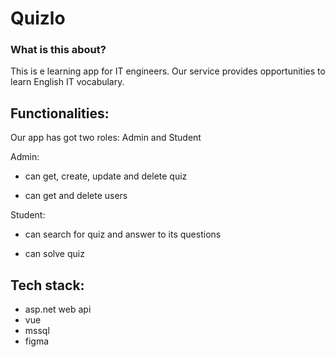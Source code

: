 # Quizlo


### What is this about?

This is e learning app for IT engineers. Our service provides opportunities to learn English IT vocabulary.


## Functionalities:
Our app has got two roles: Admin and Student


Admin:

* can get, create, update and delete quiz

* can get and delete users

Student:

* can search for quiz and answer to its questions

* can solve quiz 

## Tech stack:
* asp.net web api
* vue
* mssql
* figma
